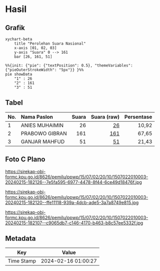 # Hasil

## Grafik

```mermaid
xychart-beta
    title "Perolehan Suara Nasional"
    x-axis [01, 02, 03]
    y-axis "Suara" 0 --> 161
    bar [26, 161, 51]
```

```mermaid
%%{init: {"pie": {"textPosition": 0.5}, "themeVariables": {"pieOuterStrokeWidth": "5px"}} }%%
pie showData
    "1" : 26
    "2" : 161
    "3" : 51
```

## Tabel

| No. | Nama Paslon    | Suara | Suara (raw) | Persentase |
|:--- |:-------------- | -----:| -----------:| ----------:|
| 1   | ANIES MUHAIMIN | 26    | [26][p-1]   | 10,92      |
| 2   | PRABOWO GIBRAN | 161   | [161][p-2]  | 67,65      |
| 3   | GANJAR MAHFUD  | 51    | [51][p-3]   | 21,43      |


[p-1]: https://github.com/gigit-pemilu/pemilu-2024/blob/main/pilpres/hitung-suara/sub/15-jambi/sub/07-tanjung-jabung-timur/sub/02-nipah-panjang/sub/2010-bunga-tanjung/sub/003-tps/sub/paslon-1.txt
[p-2]: https://github.com/gigit-pemilu/pemilu-2024/blob/main/pilpres/hitung-suara/sub/15-jambi/sub/07-tanjung-jabung-timur/sub/02-nipah-panjang/sub/2010-bunga-tanjung/sub/003-tps/sub/paslon-2.txt
[p-3]: https://github.com/gigit-pemilu/pemilu-2024/blob/main/pilpres/hitung-suara/sub/15-jambi/sub/07-tanjung-jabung-timur/sub/02-nipah-panjang/sub/2010-bunga-tanjung/sub/003-tps/sub/paslon-3.txt

## Foto C Plano

https://sirekap-obj-formc.kpu.go.id/8626/pemilu/ppwp/15/07/02/20/10/1507022010003-20240215-182126--7e5fa595-6977-4478-8f44-6ce49d18476f.jpg

https://sirekap-obj-formc.kpu.go.id/8626/pemilu/ppwp/15/07/02/20/10/1507022010003-20240215-182120--ffe11118-939a-4dcb-ade5-3a7a8749e815.jpg

https://sirekap-obj-formc.kpu.go.id/8626/pemilu/ppwp/15/07/02/20/10/1507022010003-20240215-182107--c9065db7-c146-4170-b463-b8c57ee5332f.jpg


## Metadata

| Key        | Value               |
| ---------- | ------------------- |
| Time Stamp | 2024-02-16 01:00:27 |



